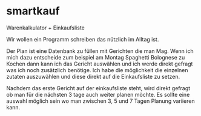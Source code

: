 # smartkauf
Warenkalkulator + Einkaufsliste

Wir wollen ein Programm schreiben das nützlich im Alltag ist.

Der Plan ist eine Datenbank zu füllen mit Gerichten die man Mag.
Wenn ich mich dazu entscheide zum beispiel am Montag Spaghetti Bolognese zu Kochen dann kann ich das Gericht
auswählen und ich werde direkt gefragt was ich noch zusätzlich benötige. Ich habe die möglichkeit die einzelnen zutaten auszuwählen
und diese direkt auf die Einkaufsliste zu setzen.

Nachdem das erste Gericht auf der einkaufsliste steht, wird direkt gefragt ob man für die nächsten 3 tage auch weiter planen möchte.
Es sollte eine auswahl möglich sein wo man zwischen 3, 5 und 7 Tagen Planung variieren kann.
